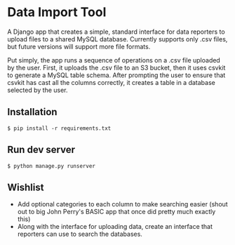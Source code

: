 Data Import Tool
=====

A Django app that creates a simple, standard interface for data reporters to upload files to a shared MySQL database. Currently supports only .csv files, but future versions will support more file formats.

Put simply, the app runs a sequence of operations on a .csv file uploaded by the user. First, it uploads the .csv file to an S3 bucket, then it uses csvkit to generate a MySQL table schema. After prompting the user to ensure that csvkit has cast all the columns correctly, it creates a table in a database selected by the user.

Installation
---
```
$ pip install -r requirements.txt
```

Run dev server
---
```
$ python manage.py runserver
```

Wishlist
---
* Add optional categories to each column to make searching easier (shout out to big John Perry's BASIC app that once did pretty much exactly this)
* Along with the interface for uploading data, create an interface that reporters can use to search the databases.

